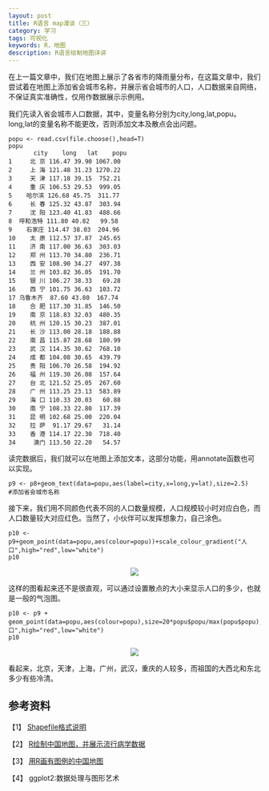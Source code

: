 ```yaml
---
layout: post
title: R语言 map漫谈（三）
category: 学习
tags: 可视化
keywords: R，地图
description: R语言绘制地图详讲
---
```


在上一篇文章中，我们在地图上展示了各省市的降雨量分布，在这篇文章中，我们尝试着在地图上添加省会城市名称，并展示省会城市的人口，人口数据来自网络，不保证真实准确性，仅用作数据展示示例用。

我们先读入省会城市人口数据，其中，变量名称分别为city,long,lat,popu。long,lat的变量名称不能更改，否则添加文本及散点会出问题。

    popu <- read.csv(file.choose(),head=T)
    popu
           city    long   lat    popu
    1     北 京 116.47 39.90 1067.00
    2     上 海 121.48 31.23 1270.22
    3     天 津 117.18 39.15  752.21
    4     重 庆 106.53 29.53  999.05
    5    哈尔滨 126.68 45.75  311.77
    6     长 春 125.32 43.87  303.94
    7     沈 阳 123.40 41.83  488.66
    8  呼和浩特 111.80 40.82   99.58
    9    石家庄 114.47 38.03  204.96
    10    太 原 112.57 37.87  245.65
    11    济 南 117.00 36.63  303.03
    12    郑 州 113.70 34.80  236.71
    13    西 安 108.90 34.27  497.38
    14    兰 州 103.82 36.05  191.70
    15    银 川 106.27 38.33   69.28
    16    西 宁 101.75 36.63  103.72
    17 乌鲁木齐  87.60 43.80  167.74
    18    合 肥 117.30 31.85  146.50
    19    南 京 118.83 32.03  480.35
    20    杭 州 120.15 30.23  387.01
    21    长 沙 113.00 28.18  188.88
    22    南 昌 115.87 28.68  180.99
    23    武 汉 114.35 30.62  768.10
    24    成 都 104.08 30.65  439.79
    25    贵 阳 106.70 26.58  194.92
    26    福 州 119.30 26.08  157.64
    27    台 北 121.52 25.05  267.60
    28    广 州 113.25 23.13  583.89
    29    海 口 110.33 20.03   60.88
    30    南 宁 108.33 22.80  117.39
    31    昆 明 102.68 25.00  220.04
    32    拉 萨  91.17 29.67   31.14
    33    香 港 114.17 22.30  718.40
    34     澳门 113.50 22.20   54.57

读完数据后，我们就可以在地图上添加文本，这部分功能，用annotate函数也可以实现。
 
    p9 <- p8+geom_text(data=popu,aes(label=city,x=long,y=lat),size=2.5)    #添加省会城市名称
  
接下来，我们用不同颜色代表不同的人口数量规模，人口规模较小时对应白色，而人口数量较大对应红色。当然了，小伙伴可以发挥想象力，自己涂色。
  
    p10 <- p9+geom_point(data=popu,aes(colour=popu))+scale_colour_gradient("人口",high="red",low="white")
    p10  

<div align="center"><img src="http://7xo51k.com1.z0.glb.clouddn.com/maptext.png-wx" ></div>

 这样的图看起来还不是很直观，可以通过设置散点的大小来显示人口的多少，也就是一般的气泡图。
 
    p10 <- p9 + geom_point(data=popu,aes(colour=popu),size=20*popu$popu/max(popu$popu),alpha=0.6)+scale_colour_gradient("人口",high="red",low="white")
    p10

<div align="center"><img src="http://7xo51k.com1.z0.glb.clouddn.com/mapscatter.png-wx" ></div>

看起来，北京，天津，上海，广州，武汉，重庆的人较多，而祖国的大西北和东北多少有些冷清。

## **参考资料**

【1】 [Shapefile格式说明]( http://blog.csdn.net/cleverysm/article/details/2114006)

【2】 [R绘制中国地图，并展示流行病学数据](http://cos.name/2014/08/r-maps-for-china/)

【3】 [ 用R画有图例的中国地图 ]( http://blog.csdn.net/lichangzai/article/details/40856543)

【4】 ggplot2:数据处理与图形艺术